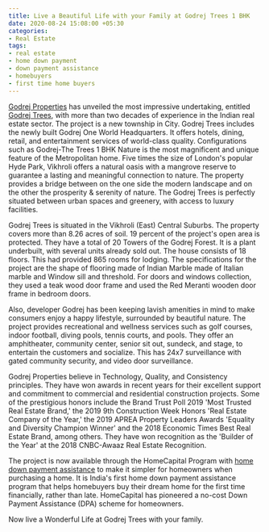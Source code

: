 ```yaml
---
title: Live a Beautiful Life with your Family at Godrej Trees 1 BHK
date: 2020-08-24 15:08:00 +05:30
categories:
- Real Estate
tags:
- real estate
- home down payment
- down payment assistance
- homebuyers
- first time home buyers
---
```


[Godrej Properties](https://homecapital.in/offering/developer/godrej-properties) has unveiled the most impressive undertaking, entitled [Godrej Trees](https://homecapital.in/property/108/godrej-trees-1-bhk), with more than two decades of experience in the Indian real estate sector. The project is a new township in City. Godrej Trees includes the newly built Godrej One World Headquarters. It offers hotels, dining, retail, and entertainment services of world-class quality. Configurations such as Godrej-The Trees 1 BHK Nature is the most magnificent and unique feature of the Metropolitan home. Five times the size of London's popular Hyde Park, Vikhroli offers a natural oasis with a mangrove reserve to guarantee a lasting and meaningful connection to nature. The property provides a bridge between on the one side the modern landscape and on the other the prosperity & serenity of nature. The Godrej Trees is perfectly situated between urban spaces and greenery, with access to luxury facilities.

Godrej Trees is situated in the Vikhroli (East) Central Suburbs. The property covers more than 8.26 acres of soil. 19 percent of the project's open area is protected. They have a total of 20 Towers of the Godrej Forest. It is a plant underbuilt, with several units already sold out. The house consists of 18 floors. This had provided 865 rooms for lodging. The specifications for the project are the shape of flooring made of Indian Marble made of Italian marble and Window sill and threshold. For doors and windows collection, they used a teak wood door frame and used the Red Meranti wooden door frame in bedroom doors.

Also, developer Godrej has been keeping lavish amenities in mind to make consumers enjoy a happy lifestyle, surrounded by beautiful nature. The project provides recreational and wellness services such as golf courses, indoor football, diving pools, tennis courts, and pools. They offer an amphitheater, community center, senior sit out, sundeck, and stage, to entertain the customers and socialize. This has 24x7 surveillance with gated community security, and video door surveillance.

Godrej Properties believe in Technology, Quality, and Consistency principles. They have won awards in recent years for their excellent support and commitment to commercial and residential construction projects. Some of the prestigious honors include the Brand Trust Poll 2019 'Most Trusted Real Estate Brand,' the 2019 9th Construction Week Honors 'Real Estate Company of the Year,' the 2019 APREA Property Leaders Awards 'Equality and Diversity Champion Winner' and the 2018 Economic Times Best Real Estate Brand, among others. They have won recognition as the 'Builder of the Year' at the 2018 CNBC-Awaaz Real Estate Recognition.



The project is now available through the HomeCapital Program with [home down payment assistance](https://homecapital.in/about-us) to make it simpler for homeowners when purchasing a home. It is India's first home down payment assistance program that helps homebuyers buy their dream home for the first time financially, rather than late. HomeCapital has pioneered a no-cost Down Payment Assistance (DPA) scheme for homeowners. 

Now live a Wonderful Life at Godrej Trees with your family.

